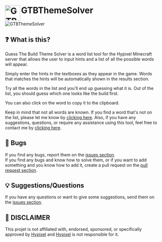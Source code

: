 # GTBThemeSolver <a target="_blank" href="https://github.com/Fastxyz/GTBThemeSolver"><img align="left" alt="GTBThemeSolver" width="50px" src="https://i.imgur.com/otyjVKo.png"></a>

<img alt="GTBThemeSolver" src="https://i.imgur.com/Dc2Kjxu.png">

## ❓ What is this?

Guess The Build Theme Solver is a word list tool for the Hypixel Minecraft server that allows the user to input hints and a list of all the possible words will appear.

Simply enter the hints in the textboxes as they appear in the game. Words that matches the hints will be automatically shown in the results section.

Try all the words in the list and you'll end up guessing what it is. Out of the list, you should guess which one looks like the build first.

You can also click on the word to copy it to the clipboard.

Keep in mind that not all words are known. If you find a word that's not on the list, please let me know by [clicking here](https://fastxyz.github.io/GTBThemeSolver/submit-words). Also, if you have any suggestions, questions, or require any assistance using this tool, feel free to contact me by [clicking here](https://fastxyz.github.io/GTBThemeSolver/contact).

## 🐛 Bugs

If you find any bugs, report them on the [issues section](https://github.com/Fastxyz/GTBThemeSolver/issues).</br>If you find any bugs and know how to solve them, or if you want to add something and you know how to add it, create a pull request on the [pull request section](https://github.com/Fastxyz/GTBThemeSolver/pulls).

## 💡 Suggestions/Questions

If you have any questions or want to give some suggestions, send them on the [issues section](https://github.com/Fastxyz/GTBThemeSolver/issues).

## 📜 **DISCLAIMER**

This projet is not affiliated with, endorsed, sponsored, or specifically approved by [Hypixel](https://hypixel.net) and [Hypixel](https://hypixel.net) is not responsible for it.